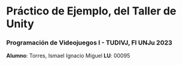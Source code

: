 # Práctico de Ejemplo, del Taller de Unity
### Programación de Videojuegos I - TUDIVJ, FI UNJu 2023

**Alumno**: Torres, Ismael Ignacio Miguel
**LU**: 00095